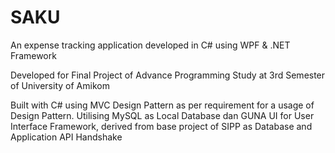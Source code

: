 # SAKU
An expense tracking application developed in C# using WPF &amp; .NET Framework

Developed for Final Project of Advance Programming Study at 3rd Semester of University of Amikom

Built with C# using MVC Design Pattern as per requirement for a usage of Design Pattern.
Utilising MySQL as Local Database dan GUNA UI for User Interface Framework, derived from base project of SIPP as Database and Application API Handshake
